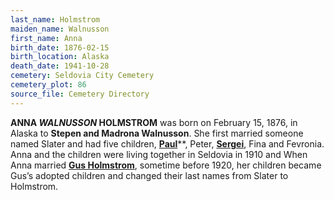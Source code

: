 ```yaml
---
last_name: Holmstrom
maiden_name: Walnusson
first_name: Anna
birth_date: 1876-02-15
birth_location: Alaska
death_date: 1941-10-28
cemetery: Seldovia City Cemetery
cemetery_plot: 86
source_file: Cemetery Directory
---
```

**ANNA *WALNUSSON* HOLMSTROM** was born on February 15, 1876, in Alaska to **Stepen and Madrona
Walnusson**. She first married someone named Slater and had five children,
[**Paul**](Holmstrom_Paul.md)**, Peter, [**Sergei**](./Holmstrom_Sergei.md), Fina and Fevronia. Anna and the children were
living together in Seldovia in 1910 and When Anna married [**Gus Holmstrom**](./Holmstrom_Gustave_Edvard.md), sometime before 1920, her children became Gus’s
adopted children and changed their last names from Slater to Holmstrom.

